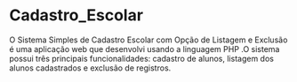 # Cadastro_Escolar
 O Sistema Simples de Cadastro Escolar com Opção de Listagem e Exclusão é uma aplicação web que desenvolvi usando a linguagem PHP .O sistema possui três principais funcionalidades: cadastro de alunos, listagem dos alunos cadastrados e exclusão de registros.
